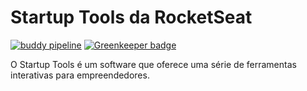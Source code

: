 # Startup Tools da RocketSeat

[![buddy pipeline](https://app.buddy.works/rocketseat/startup-tools/pipelines/pipeline/69398/badge.svg?token=e5d8bfd8b9a7d7863d7f4c297cc3807ea16778e85f233062c80ff0ba52bedf61 "buddy pipeline")](https://app.buddy.works/rocketseat/startup-tools/pipelines/pipeline/69398) [![Greenkeeper badge](https://badges.greenkeeper.io/DevJoseWeb/startup-tools.svg)](https://greenkeeper.io/)

O Startup Tools é um software que oferece uma série de ferramentas interativas para empreendedores.
